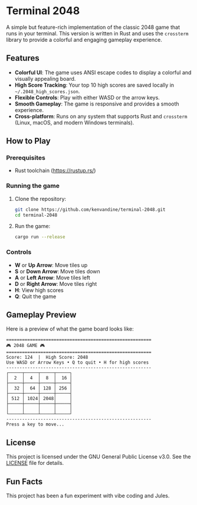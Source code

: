 # Terminal 2048

A simple but feature-rich implementation of the classic 2048 game that runs in your terminal. This version is written in Rust and uses the `crossterm` library to provide a colorful and engaging gameplay experience.

## Features

- **Colorful UI**: The game uses ANSI escape codes to display a colorful and visually appealing board.
- **High Score Tracking**: Your top 10 high scores are saved locally in `~/.2048_high_scores.json`.
- **Flexible Controls**: Play with either WASD or the arrow keys.
- **Smooth Gameplay**: The game is responsive and provides a smooth experience.
- **Cross-platform**: Runs on any system that supports Rust and `crossterm` (Linux, macOS, and modern Windows terminals).

## How to Play

### Prerequisites

- Rust toolchain (https://rustup.rs/)

### Running the game

1.  Clone the repository:
    ```bash
    git clone https://github.com/kenvandine/terminal-2048.git
    cd terminal-2048
    ```
2.  Run the game:
    ```bash
    cargo run --release
    ```

### Controls

- **W** or **Up Arrow**: Move tiles up
- **S** or **Down Arrow**: Move tiles down
- **A** or **Left Arrow**: Move tiles left
- **D** or **Right Arrow**: Move tiles right
- **H**: View high scores
- **Q**: Quit the game

## Gameplay Preview

Here is a preview of what the game board looks like:

```
=======================================================
🎮 2048 GAME 🎮
=======================================================
Score: 124  |  High Score: 2048
Use WASD or Arrow Keys • Q to quit • H for high scores
-------------------------------------------------------
┌─────┬─────┬─────┬─────┐
│  2  │  4  │  8  │  16 │
├─────┼─────┼─────┼─────┤
│  32 │  64 │ 128 │ 256 │
├─────┼─────┼─────┼─────┤
│ 512 │ 1024│ 2048│     │
├─────┼─────┼─────┼─────┤
│     │     │     │     │
└─────┴─────┴─────┴─────┘
-------------------------------------------------------
Press a key to move...

```

## License

This project is licensed under the GNU General Public License v3.0. See the [LICENSE](LICENSE) file for details.

## Fun Facts

This project has been a fun experiment with vibe coding and Jules.
